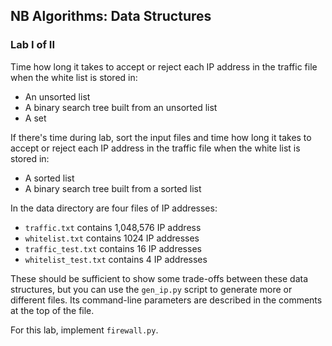 ## NB Algorithms: Data Structures 
### Lab I of II

Time how long it takes to accept or reject each IP address in the traffic file when the white list is stored in:
   * An unsorted list
   * A binary search tree built from an unsorted list   
   * A set
   
If there's time during lab, sort the input files and time how long it takes to accept or reject each IP address in the traffic file when the white list is stored in:
   * A sorted list
   * A binary search tree built from a sorted list

In the data directory are four files of IP addresses:
   * `traffic.txt` contains 1,048,576 IP address
   * `whitelist.txt` contains 1024 IP addresses
   * `traffic_test.txt` contains 16 IP addresses
   * `whitelist_test.txt` contains 4 IP addresses
   
These should be sufficient to show some trade-offs between these data structures, but you can use the `gen_ip.py` script to generate more or different files. Its command-line parameters are described in the comments at the top of the file.

For this lab, implement `firewall.py`.

